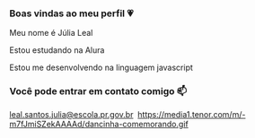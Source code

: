 ### Boas vindas ao meu perfil 💗

Meu nome é Júlia Leal

Estou estudando na Alura

Estou me desenvolvendo na linguagem javascript

### Você pode entrar em contato comigo 📫

leal.santos.julia@escola.pr.gov.br
![]()
https://media1.tenor.com/m/-m7fJmiSZekAAAAd/dancinha-comemorando.gif

